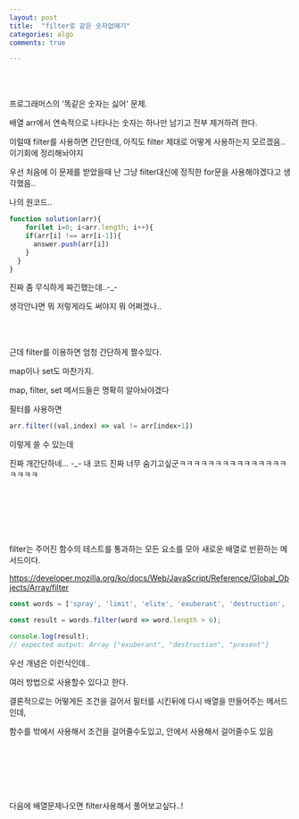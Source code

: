 ```yaml
---
layout: post
title:  "filter로 같은 숫자없애기"
categories: algo
comments: true

---
```




<br>

<br>

프로그래머스의 '똑같은 숫자는 싫어' 문제.

배열 arr에서 연속적으로 나타나는 숫자는 하나만 남기고 전부 제거하려 한다.



이럴때 filter를 사용하면 간단한데, 아직도 filter 제대로 어떻게 사용하는지 모르겠음.. 이기회에 정리해놔야지

우선 처음에 이 문제를 받았을때 난 그냥 filter대신에 정직한 for문을 사용해야겠다고 생각했음..

나의 원코드..

~~~js
function solution(arr){
	for(let i=0; i<arr.length; i++){
    if(arr[i] !== arr[i-1]){
      answer.push(arr[i])    
    }
  }
}
~~~

진짜 좀 무식하게 짜긴했는데..-_-

생각안나면 뭐 저렇게라도 써야지 뭐 어쩌겠나..

<br>

<br>

근데 filter를 이용하면 엄청 간단하게 짤수있다.

map이나 set도 마찬가지.

map, filter, set 메서드들은 명확히 알아놔야겠다

필터를 사용하면 

~~~js
arr.filter((val,index) => val != arr[index+1])
~~~

이렇게 쓸 수 있는데

진짜 개간단하네... -_- 내 코드 진짜 너무 숨기고싶군ㅋㅋㅋㅋㅋㅋㅋㅋㅋㅋㅋㅋㅋㅋㅋㅋㅋㅋㅋ

<br>

<br>

<br>

<br>

<br>

filter는 주어진 함수의 테스트를 통과하는 모든 요소를 모아 새로운 배열로 반환하는 메서드이다.

https://developer.mozilla.org/ko/docs/Web/JavaScript/Reference/Global_Objects/Array/filter

~~~js
const words = ['spray', 'limit', 'elite', 'exuberant', 'destruction', 'present'];

const result = words.filter(word => word.length > 6);

console.log(result);
// expected output: Array ["exuberant", "destruction", "present"]

~~~



우선 개념은 이런식인데..

여러 방법으로 사용할수 있다고 한다.

결론적으로는 어떻게든 조건을 걸어서 필터를 시킨뒤에 다시 배열을 만들어주는 메서드인데,

함수를 밖에서 사용해서 조건을 걸어줄수도있고, 안에서 사용해서 걸어줄수도 있음



<br>

<br>

<br>

<br>

<br>

다음에 배열문제나오면 filter사용해서 풀어보고싶다..!
